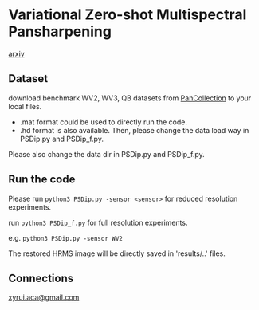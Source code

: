 # Variational Zero-shot Multispectral Pansharpening

[arxiv]()

## Dataset
download benchmark WV2, WV3, QB datasets from [PanCollection](https://liangjiandeng.github.io/PanCollection.html) to your local files.

* .mat format could be used to directly run the code.
* .hd format is also available. Then, please change the data load way in PSDip.py and PSDip_f.py.

Please also change the data dir in PSDip.py and PSDip_f.py.

## Run the code
Please run ``python3 PSDip.py -sensor <sensor>`` for reduced resolution experiments.

run ``python3 PSDip_f.py`` for full resolution experiments.

e.g. ``python3 PSDip.py -sensor WV2``

The restored HRMS image will be directly saved in 'results/..' files. 

## Connections
<a href="mailto:xyrui.aca@gmail.com">xyrui.aca@gmail.com</a> 

